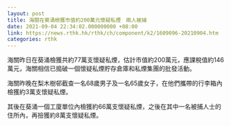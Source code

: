 ```yaml
---
layout: post
title: 海關在葵涌檢獲市值約200萬元懷疑私煙　兩人被捕
date: 2021-09-04 22:34:02.000000000 +08:00
link: https://news.rthk.hk/rthk/ch/component/k2/1609096-20210904.htm
categories: rthk
---
```


海關昨日在葵涌檢獲共約77萬支懷疑私煙，估計市值約200萬元，應課稅值約146萬元，海關相信已搗破一個懷疑私煙貯存倉庫和私煙集團的批發活動。

海關昨晚在梨木樹邨截查一名68歲男子及一名65歲女子，在他們攜帶的行李箱內檢獲約3萬支懷疑私煙。

其後在葵涌一個工廈單位內檢獲約66萬支懷疑私煙，之後在其中一名被捕人士的住所內，再撿獲約8萬支懷疑私煙。
